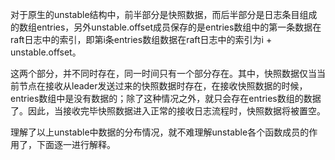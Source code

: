 
对于原生的unstable结构中，前半部分是快照数据，而后半部分是日志条目组成的数组entries，另外unstable.offset成员保存的是entries数组中的第一条数据在raft日志中的索引，即第i条entries数组数据在raft日志中的索引为i + unstable.offset。

这两个部分，并不同时存在，同一时间只有一个部分存在。其中，快照数据仅当当前节点在接收从leader发送过来的快照数据时存在，在接收快照数据的时候，entries数组中是没有数据的；除了这种情况之外，就只会存在entries数组的数据了。因此，当接收完毕快照数据进入正常的接收日志流程时，快照数据将被置空。

理解了以上unstable中数据的分布情况，就不难理解unstable各个函数成员的作用了，下面逐一进行解释。